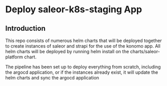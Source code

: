 # Deploy saleor-k8s-staging App

## Introduction

This repo consists of numerous helm charts that will be deployed together to create instances of saleor and strapi for the use of the konomo app. All helm charts will be deployed by running helm install on the charts/saleor-platform chart. 

The pipeline has been set up to deploy everything from scratch, including the argocd application, or if the instances already exist, it will update the helm charts and sync the argocd application

